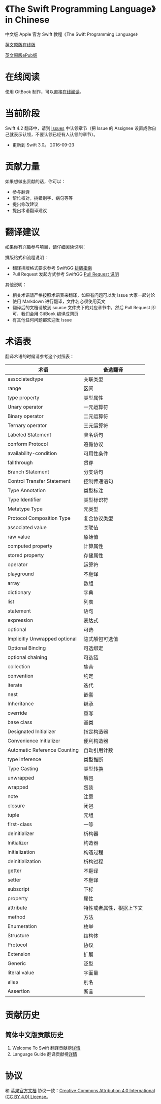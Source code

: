 《The Swift Programming Language》in Chinese
=============================================

中文版 Apple 官方 Swift 教程《The Swift Programming Language》

[英文原版在线版](https://developer.apple.com/library/prerelease/ios/documentation/Swift/Conceptual/Swift_Programming_Language/index.html#//apple_ref/doc/uid/TP40014097-CH3-ID0)

[英文原版ePub版](https://swift.org/documentation/)

# 在线阅读

使用 GitBook 制作，可以直接[在线阅读](http://swiftguide.cn/)。

# 当前阶段

Swift 4.2 翻译中，请到 [Issues](https://github.com/SwiftGGTeam/the-swift-programming-language-in-chinese/issues) 中认领章节（把 Issue 的 Assignee 设置成你自己就表示认领，不要认领已经有人认领的章节）。

- 更新到 Swift 3.0。 2016-09-23

# 贡献力量

如果想做出贡献的话，你可以：

- 参与翻译
- 帮忙校对，挑错别字、病句等等
- 提出修改建议
- 提出术语翻译建议

# 翻译建议

如果你有兴趣参与项目，请仔细阅读说明：

排版格式和流程说明：

- 翻译排版格式要求参考 SwiftGG [排版指南](https://github.com/SwiftGGTeam/translation/blob/master/SwiftGG%20排版指南.md)
- Pull Request 发起方式参考 SwiftGG [Pull Request 说明](https://github.com/SwiftGGTeam/translation/blob/master/%E7%BF%BB%E8%AF%91%E6%B5%81%E7%A8%8B%E6%A6%82%E8%BF%B0%E5%8F%8APR%E8%AF%B4%E6%98%8E.md#%E5%A6%82%E4%BD%95%E5%8F%91%E8%B5%B7-pull-request)

其他说明：

- 相关术语请严格按照术语表来翻译，如果有问题可以发 Issue 大家一起讨论
- 使用 Markdown 进行翻译，文件名必须使用英文
- 翻译后的文档请放到 source 文件夹下的对应章节中，然后 Pull Request 即可，我们会用 GitBook 编译成网页
- 有其他任何问题都欢迎发 Issue

# 术语表

翻译术语的时候请参考这个对照表：

| 术语 | 备选翻译 |
| --- | --- |
| associatedtype | 关联类型 |
| range | 区间 |
| type property | 类型属性 |
| Unary operator | 一元运算符 |
| Binary operator | 二元运算符 |
| Ternary operator | 三元运算符 |
| Labeled Statement | 具名语句 |
| conform Protocol | 遵循协议 |
| availability-condition | 可用性条件 |
| fallthrough | 贯穿 |
| Branch Statement | 分支语句 |
| Control Transfer Statement | 控制传递语句 |
| Type Annotation | 类型标注 |
| Type Identifier | 类型标识符 |
| Metatype Type | 元类型 |
| Protocol Composition Type | 复合协议类型 |
| associated value | 关联值 |
| raw value | 原始值 |
| computed property | 计算属性 |
| stored property | 存储属性 |
| operator | 运算符 |
| playground | 不翻译 |
| array | 数组 |
| dictionary | 字典 |
| list | 列表 |
| statement | 语句 |
| expression | 表达式 |
| optional | 可选 |
| Implicitly Unwrapped optional | 隐式解包可选值 |
| Optional Binding | 可选绑定 |
| optional chaining | 可选链 |
| collection | 集合 |
| convention | 约定 |
| iterate | 迭代 |
| nest | 嵌套 |
| Inheritance | 继承 |
| override | 重写 |
| base class | 基类 |
| Designated Initializer | 指定构造器 |
| Convenience Initializer | 便利构造器 |
| Automatic Reference Counting | 自动引用计数 |
| type inference | 类型推断 |
| Type Casting | 类型转换 |
| unwrapped | 解包 |
| wrapped | 包装 |
| note | 注意 |
| closure | 闭包 |
| tuple | 元组 |
| first-class | 一等 |
| deinitializer | 析构器 |
| Initializer | 构造器 |
| initialization | 构造过程 |
| deinitialization | 析构过程 |
| getter | 不翻译 |
| setter | 不翻译 |
| subscript | 下标 |
| property | 属性 |
| attribute | 特性或者属性，根据上下文 |
| method | 方法 |
| Enumeration | 枚举 |
| Structure | 结构体 |
| Protocol | 协议 |
| Extension | 扩展 |
| Generic | 泛型 |
| literal value | 字面量 |
| alias | 别名 |
| Assertion | 断言 |

# 贡献历史

## 简体中文版贡献历史

1. Welcome To Swift 翻译贡献榜[详情](https://github.com/SwiftGGTeam/the-swift-programming-language-in-chinese/tree/gh-pages/source/chapter1/05_contributors.md)
2. Language Guide 翻译贡献榜[详情](https://github.com/SwiftGGTeam/the-swift-programming-language-in-chinese/blob/gh-pages/source/chapter2/27_contributors.md)

# 协议
和 [苹果官方文档](https://swift.org/documentation/) 协议一致：[Creative Commons Attribution 4.0 International (CC BY 4.0) License](https://creativecommons.org/licenses/by/4.0/)。
